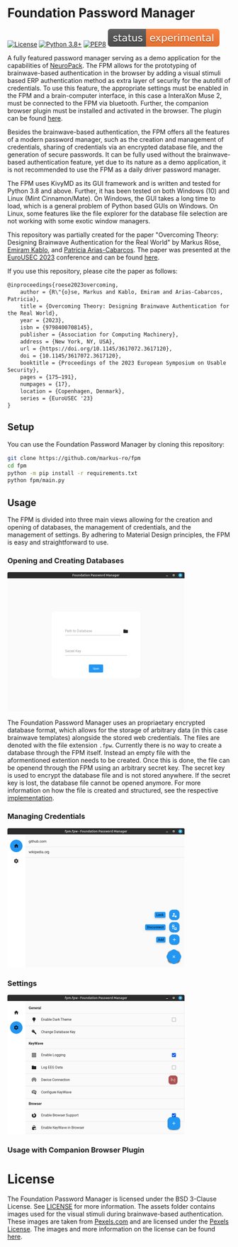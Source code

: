# Foundation Password Manager

[![License](https://img.shields.io/badge/License-BSD_3--Clause-green.svg)](https://opensource.org/licenses/BSD-3-Clause) [![Python 3.8+](https://img.shields.io/badge/python-3.8+-blue.svg)]() [![PEP8](https://img.shields.io/badge/code%20style-pep8-orange.svg)](https://www.python.org/dev/peps/pep-0008/) [![status: experimental](https://github.com/GIScience/badges/raw/master/status/experimental.svg)](https://github.com/GIScience/badges#experimental)

A fully featured password manager serving as a demo application for the capabilities of [NeuroPack](https://github.com/markus-ro/neuropack). The FPM allows for the prototyping of brainwave-based authentication in the browser by adding a visual stimuli based ERP authentication method as extra layer of security for the autofill of credentials. To use this feature, the appropriate settings must be enabled in the FPM and a brain-computer interface, in this case a InteraXon Muse 2, must be connected to the FPM via bluetooth. Further, the companion browser plugin must be installed and activated in the browser. The plugin can be found [here](https://github.com/markus-ro/fpm-browser-plugin).

Besides the brainwave-based authentication, the FPM offers all the features of a modern password manager, such as the creation and management of credentials, sharing of credentials via an encrypted database file, and the generation of secure passwords. It can be fully used without the brainwave-based authentication feature, yet due to its nature as a demo application, it is not recommended to use the FPM as a daily driver password manager.

The FPM uses KivyMD as its GUI framework and is written and tested for Python 3.8 and above. Further, it has been tested on both Windows (10) and Linux (Mint Cinnamon/Mate). On Windows, the GUI takes a long time to load, which is a general problem of Python based GUIs on Windows. On Linux, some features like the file explorer for the database file selection are not working with some exotic window managers.

This repository was partially created for the paper "Overcoming Theory: Designing Brainwave Authentication for the Real World" by Markus Röse, [Emiram Kablo](https://twitter.com/emikablo), and [Patricia Arias-Cabarcos](https://twitter.com/patriAriasC). The paper was presented at the [EuroUSEC 2023](https://eurousec23.itu.dk/) conference and can be found [here](https://doi.org/10.1145/3617072.3617120).

If you use this repository, please cite the paper as follows:
```
@inproceedings{roese2023overcoming,
    author = {R\"{o}se, Markus and Kablo, Emiram and Arias-Cabarcos, Patricia},
    title = {Overcoming Theory: Designing Brainwave Authentication for the Real World},
    year = {2023},
    isbn = {9798400708145},
    publisher = {Association for Computing Machinery},
    address = {New York, NY, USA},
    url = {https://doi.org/10.1145/3617072.3617120},
    doi = {10.1145/3617072.3617120},
    booktitle = {Proceedings of the 2023 European Symposium on Usable Security},
    pages = {175–191},
    numpages = {17},
    location = {Copenhagen, Denmark},
    series = {EuroUSEC '23}
}
```

## Setup
You can use the Foundation Password Manager by cloning this repository:
```bash
git clone https://github.com/markus-ro/fpm
cd fpm
python -m pip install -r requirements.txt
python fpm/main.py
``` 

## Usage
The FPM is divided into three main views allowing for the creation and opening of databases, the management of credentials, and the management of settings. By adhering to Material Design principles, the FPM is easy and straightforward to use.

### Opening and Creating Databases
<img src="./assets/readme/start_screen.png" width="400">

The Foundation Password Manager uses an propriaetary encrypted database format, which allows for the storage of arbitrary data (in this case brainwave templates) alongside the stored web credentials. The files are denoted with the file extension `.fpw`. Currently there is no way to create a database through the FPM itself. Instead an empty file with the aformentioned extention needs to be created. Once this is done, the file can be openend through the FPM using an arbitrary secret key. The secret key is used to encrypt the database file and is not stored anywhere. If the secret key is lost, the database file cannot be opened anymore. For more information on how the file is created and structured, see the respective [implementation](./fpm/lib/database.py).

### Managing Credentials
<img src="./assets/readme/credentials_screen.png" width="400">

### Settings
<img src="./assets/readme/settings_screen.png" width="400">

### Usage with Companion Browser Plugin

# License
The Foundation Password Manager is licensed under the BSD 3-Clause License. See [LICENSE](LICENSE) for more information. The assets folder contains images used for the visual stimuli during brainwave-based authentication. These images are taken from [Pexels.com](https://www.pexels.com/) and are licensed under the [Pexels License](https://www.pexels.com/license/). The images and more information on the license can be found [here](./assets/images/stimuli/info.txt).
